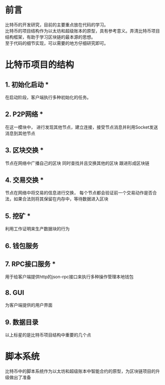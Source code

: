 # 前言
比特币的开发研究，目前的主要重点放在代码的学习。<br>
比特币的项目结构作为以太坊和超级账本的原型，具有参考意义。弄清比特币项目结构框架，有助于学习区块链的最本源的思想。<br>
至于代码的细节实现，可以需要的地方仔细研究即可。

# 比特币项目的结构
## 1. 初始化启动 *
在启动阶段，客户端执行多种初始化的任务。
## 2. P2P网络 *
在这一模块中， 进行发现其他节点，建立连接，接受节点消息并利用Socket发送消息到其他节点
## 3. 区块交换 *
节点在网络中广播自己的区块 同时查找并且交换其他的区块 跟进形成区块链
## 4. 交易交换 *
节点在网络中将交易的信息进行交换， 每个节点都会验证前一个交易动作是否合法，如果合法则将其保留在内存中，等待数据进入区块
## 5. 挖矿 *
利用工作证明来生产数据块的行为
## 6. 钱包服务
## 7. RPC接口服务 *
用于给客户端提供http的json-rpc接口来执行多种操作管理本地钱包
## 8. GUI
为客户端提供的用户界面
## 9. 数据目录 

以上标星的是比特币项目结构中重要的几个点  

# 脚本系统
比特币中的脚本系统作为以太坊和超级账本中智能合约的原型，为区块链项目的升级做出了准备
